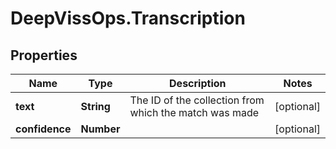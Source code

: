 # DeepVissOps.Transcription

## Properties

Name | Type | Description | Notes
------------ | ------------- | ------------- | -------------
**text** | **String** | The ID of the collection from which the match was made | [optional] 
**confidence** | **Number** |  | [optional] 


